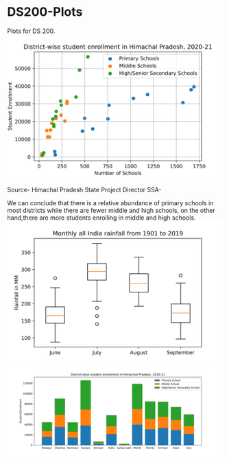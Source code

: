 # DS200-Plots
Plots for DS 200.
![This is an image](Scatter.svg)


Source- Himachal Pradesh State Project Director SSA- 


We can conclude that there is a relative abundance of primary schools in most districts while there are fewer middle and high schools, on the other hand,there are more students enrolling in middle and high schools.
![This is an image](box.svg)
![This is an image](bar.svg)